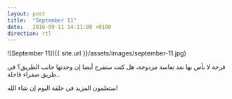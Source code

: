 ```yaml
---
layout: post
title:  "September 11"
date:   2016-09-11 14:11:00 +0100
direction: rtl
---
```


![September 11]({{ site.url }}/assets/images/september-11.jpg)

فرحة لا بأس بها بعد تعاسة مزدوجة، هل كنت ستفرح أيضا إن وجدتها جانب الطريق؟ في طريق صفراء قاحلة..

ستعلمون المزيد في حلقة اليوم إن شاء الله!